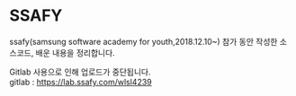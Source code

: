 # SSAFY


ssafy(samsung software academy for youth,2018.12.10~) 참가 동안 작성한 소스코드, 배운 내용을 정리합니다.  
  
Gitlab 사용으로 인해 업로드가 중단됩니다.  
gitlab : https://lab.ssafy.com/wlsl4239
